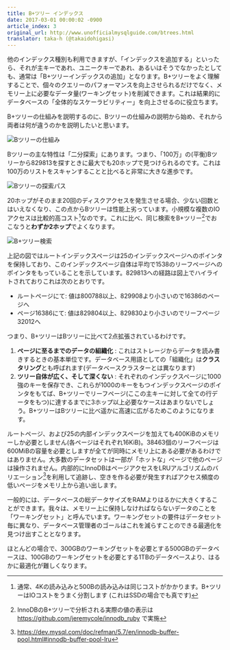 ```yaml
---
title: B+ツリー インデックス
date: 2017-03-01 00:00:02 -0900
article_index: 3
original_url: http://www.unofficialmysqlguide.com/btrees.html
translator: taka-h (@takaidohigasi)
---
```


他のインデックス種別も利用できますが、「インデックスを追加する」といったら、それが主キーであれ、ユニークキーであれ、あるいはそうでなかったとしても、通常は「B+ツリーインデックスの追加」となります。B+ツリーをよく理解することで、個々のクエリーのパフォーマンスを向上させられるだけでなく、メモリー上に必要なデータ量(ワーキングセット)を削減できます。これは結果的にデータベースの「全体的なスケーラビリティー」を向上させるのに役立ちます。

B+ツリーの仕組みを説明するのに、Bツリーの仕組みの説明から始め、それから両者は何が違うのかを説明したいと思います。

![Bツリーの仕組み](http://www.unofficialmysqlguide.com/_images/binary-tree.png)

Bツリーの主な特性は「二分探索」にあります。つまり、「100万」の(平衡)Bツリーから829813を探すときに最大でも20ホップで見つけられるのです。これは100万のリストをスキャンすることと比べると非常に大きな進歩です。

![Bツリーの探索パス](http://www.unofficialmysqlguide.com/_images/binary-search.png)

20ホップがそのまま20回のディスクアクセスを発生させる場合、少ない回数とはいえなくなり、この点からBツリーは性能上劣っています。小規模な複数のIOアクセスは比較的高コスト[^1]なのです。これに比べ、同じ検索をB+ツリー[^2]でおこなうと**わずか2ホップ**でよくなります。

![B+ツリー検索](http://www.unofficialmysqlguide.com/_images/btree.png)

上記の図ではルートインデックスページは25のインデックスページへのポインタを保持しており、このインデックスページ自体は平均で1538のリーフページヘのポインタをもっていることを示しています。829813への経路は図上でハイライトされておりこれは次のとおりです。

* ルートページにて: 値は800788以上、829908より小さいので16386のページへ
* ページ16386にて: 値は829804以上、829830より小さいのでリーフページ32012へ

つまり、B+ツリーはBツリーに比べて2点拡張されているわけです。

1.  **ページに至るまでのデータの組織化** : これはストレージからデータを読み書きするときの基本単位です。データベース用語としての「組織化」は**クラスタリング**とも呼ばれます(データベースクラスターとは異なります)
2. **ツリー自体が広く、そして深くない** : それぞれのインデックスページに1000強のキーを保存でき、これらが1000のキーをもつインデックスページのポインタをもてば、B+ツリーでリーフページ(ここの主キーに対して全ての行データをもつ)に達するまでに3ホップ以上必要なケースはあまりないでしょう。B+ツリーはBツリーに比べ遥かに高速に広がるためこのようになります。

ルートページ、および25の内部インデックスページを加えても400KiBのメモリーしか必要としません(各ページはそれぞれ16KiB)。38463個のリーフページは600MiBの容量を必要としますが全てが同時にメモリ上にある必要があるわけではありません。大多数のデータセットは一部が「ホットな」ページで他のページは操作されません。内部的にInnoDBはページアクセスをLRUアルゴリズムのバリエーション[^3]を利用して追跡し、空きを作る必要が発生すればアクセス頻度の低いページをメモリ上から追い出します。

一般的には、データベースの総データサイズをRAMよりはるかに大きくすることができます。我々は、メモリー上に保持しなければならないデータのことを「ワーキングセット」と呼んでいます。ワーキングセットの要件はデータセット毎に異なり、データベース管理者のゴールはこれを減らすことのできる最適化を見つけ出すこととなります。

ほとんどの場合で、300GBのワーキングセットを必要とする500GBのデータベースは、100GBのワーキングセットを必要とする1TBのデータベースより、はるかに最適化が難しくなります。

[^1]: 通常、4Kの読み込みと500Bの読み込みは同じコストがかかります。B+ツリーはIOコストをうまく分割します (これはSSDの場合でも真です)
[^2]: InnoDBのB+ツリーで分析される実際の値の表示は https://github.com/jeremycole/innodb_ruby で実施
[^3]: https://dev.mysql.com/doc/refman/5.7/en/innodb-buffer-pool.html#innodb-buffer-pool-lru
